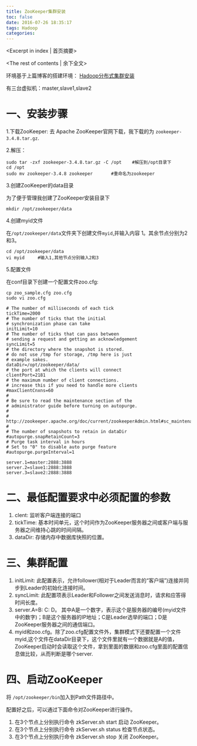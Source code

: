 ```yaml
---
title: ZooKeeper集群安装
toc: false
date: 2016-07-26 18:35:17
tags: Hadoop 
categories:
---
```

<Excerpt in index | 首页摘要> 
<!-- more -->
<The rest of contents | 余下全文>

环境基于上篇博客的搭建环境： [Hadoop分布式集群安装](http://freeshow.github.io/2016/07/24/Hadoop分布式集群安装/)

有三台虚拟机：master,slave1,slave2

# 一、安装步骤

1.下载ZooKeeper: 去 Apache ZooKeeper官网下载，我下载的为 `zookeeper-3.4.8.tar.gz`.

2.解压：

```
sudo tar -zxf zookeeper-3.4.8.tar.gz -C /opt 	#解压到/opt目录下
cd /opt
sudo mv zookeeper-3.4.8 zookeeper		#重命名为zookeeper
```
3.创建ZooKeeper的data目录

为了便于管理我创建了ZooKeeper安装目录下
```
mkdir /opt/zookeeper/data
```
4.创建myid文件

在`/opt/zookeeper/data`文件夹下创建文件`myid`,并输入内容 1。其余节点分别为2和3。

```
cd /opt/zookeeper/data
vi myid 	#输入1,其他节点分别输入2和3
```
5.配置文件

在conf目录下创建一个配置文件zoo.cfg:
```
cp zoo_sample.cfg zoo.cfg
sudo vi zoo.cfg
```

```
# The number of milliseconds of each tick
tickTime=2000
# The number of ticks that the initial 
# synchronization phase can take
initLimit=10
# The number of ticks that can pass between 
# sending a request and getting an acknowledgement
syncLimit=5
# the directory where the snapshot is stored.
# do not use /tmp for storage, /tmp here is just 
# example sakes.
dataDir=/opt/zookeeper/data/
# the port at which the clients will connect
clientPort=2181
# the maximum number of client connections.
# increase this if you need to handle more clients
#maxClientCnxns=60
#
# Be sure to read the maintenance section of the 
# administrator guide before turning on autopurge.
#
# http://zookeeper.apache.org/doc/current/zookeeperAdmin.html#sc_maintenance
#
# The number of snapshots to retain in dataDir
#autopurge.snapRetainCount=3
# Purge task interval in hours
# Set to "0" to disable auto purge feature
#autopurge.purgeInterval=1

server.1=master:2888:3888
server.2=slave1:2888:3888
server.3=slave2:2888:3888
```

# 二、最低配置要求中必须配置的参数
1. clent: 监听客户端连接的端口
2. tickTime: 基本时间单元，这个时间作为ZooKeeper服务器之间或客户端与服务器之间维持心跳的时间间隔。
3. dataDir: 存储内存中数据库快照的位置。

# 三、集群配置

1. initLimit: 此配置表示，允许follower(相对于Leader而言的“客户端”)连接并同步到Leader的初始化连接时间。
2. syncLimit: 此配置项表示Leader和Follower之间发送消息时，请求和应答得时间长度。
3. server.A=B: C: D。 其中A是一个数字，表示这个是服务器的编号(myid文件中的数字)；B是这个服务器的IP地址；C是Leader选举的端口；D是ZooKeeper服务器之间的通信端口。
4. myid和zoo.cfg。除了zoo.cfg配置文件外，集群模式下还要配置一个文件myid,这个文件在dataDir目录下，这个文件里就有一个数据就是A的值，ZooKeeper启动时会读取这个文件，拿到里面的数据和zoo.cfg里面的配置信息做比较，从而判断是哪个server.

# 四、启动ZooKeeper

将 `/opt/zookeeper/bin`加入到Path文件路径中。

配置好之后，可以通过下面命令对ZooKeeper进行操作。
1. 在3个节点上分别执行命令 zkServer.sh start 启动 ZooKeeper。
2. 在3个节点上分别执行命令 zkServer.sh status 检查节点状态。
3. 在3个节点上分别执行命令 zkServer.sh stop 关闭 ZooKeeper。

